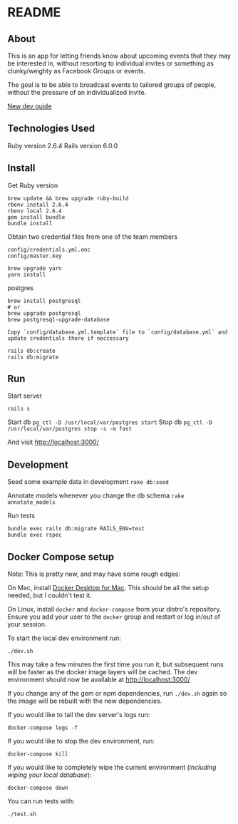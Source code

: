 # README

## About

This is an app for letting friends know about upcoming events that they may be interested in, without resorting to individual invites or something as clunky/weighty as Facebook Groups or events.

The goal is to be able to broadcast events to tailored groups of people, without the pressure of an individualized invite.

[New dev guide](https://github.com/sllewely/concert_buddies/blob/master/NEWDEV.md)


## Technologies Used

Ruby version 2.6.4
Rails version 6.0.0

## Install

Get Ruby version

```
brew update && brew upgrade ruby-build
rbenv install 2.6.4
rbenv local 2.6.4
gem install bundle
bundle install
```

Obtain two credential files from one of the team members
```
config/credentials.yml.enc
config/master.key
```

```
brew upgrade yarn
yarn install
```

postgres

```
brew install postgresql
# or
brew upgrade postgresql
brew postgresql-upgrade-database

Copy `config/database.yml.template` file to `config/database.yml` and update credentials there if neccessary

rails db:create
rails db:migrate
```

## Run

Start server

```
rails s
```

Start db
`pg_ctl -D /usr/local/var/postgres start`
Stop db
`pg_ctl -D /usr/local/var/postgres stop -s -m fast`

And visit
[http://localhost:3000/](http://localhost:3000/)

## Development

Seed some example data in development
`rake db:seed`

Annotate models whenever you change the db schema
`rake annotate_models`

Run tests
```
bundle exec rails db:migrate RAILS_ENV=test
bundle exec rspec
```

## Docker Compose setup

Note: This is pretty new, and may have some rough edges:

On Mac, install [Docker Desktop for Mac](https://docs.docker.com/docker-for-mac/install/). This _should_ be all the setup needed, but I couldn't test it.

On Linux, install `docker` and `docker-compose` from your distro's repository. Ensure you add your user to the `docker` group and restart or log in/out of your session.

To start the local dev environment run:
```
./dev.sh
```
This may take a few minutes the first time you run it, but subsequent runs will be faster as the docker image layers will be cached.
The dev environment should now be available at [http://localhost:3000/](http://localhost:3000/)

If you change any of the gem or npm dependencies, run `./dev.sh` again so the image will be rebuilt with the new dependencies.

If you would like to tail the dev server's logs run:
```
docker-compose logs -f
```

If you would like to stop the dev environment, run:
```
docker-compose kill
```

If you would like to completely wipe the current environment (*including wiping your local database*):
```
docker-compose down
```

You can run tests with:
```
./test.sh
```
